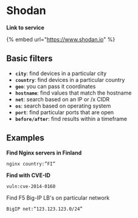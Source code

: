 # Shodan

**Link to service**

{% embed url="https://www.shodan.io" %}

## Basic filters

* **`city`**: find devices in a particular city
* **`country`**: find devices in a particular country
* **`geo`**: you can pass it coordinates
* **`hostname`**: find values that match the hostname
* **`net`**: search based on an IP or /x CIDR
* **`os`**: search based on operating system
* **`port`**: find particular ports that are open
* **`before/after`**: find results within a timeframe

## Examples

**Find Nginx servers in Finland**

```text
nginx country:”FI”
```

**Find with CVE-ID**

```text
vuln:cve-2014-0160
```

Find F5 Big-IP LB's on particular network

```text
BigIP net:“123.123.123.0/24”
```

